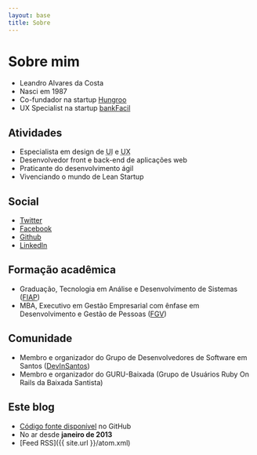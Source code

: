 ```yaml
---
layout: base
title: Sobre
---
```

# Sobre mim
* Leandro Alvares da Costa
* Nasci em 1987
* Co-fundador na startup [Hungroo](http://hungroo.com)
* UX Specialist na startup [bankFacil](http://www.bankfacil.com.br)

## Atividades
*	Especialista em design de <abbr title="User Interface" lang="en-US">UI</abbr> e <abbr title="User Experience" lang="en-US">UX</abbr>
*	Desenvolvedor front e back-end de aplicações web
*	Praticante do desenvolvimento ágil
*	Vivenciando o mundo de Lean Startup

## Social
* [Twitter](http://twitter.com/leandroadacosta)
* [Facebook](http://www.facebook.com.br/leandroadacosta)
* [Github](https://github.com/leandroadacosta)
* [LinkedIn](http://www.linkedin.com/in/leandroadacosta)

## Formação acadêmica
* Graduação, Tecnologia em Análise e Desenvolvimento de Sistemas ([FIAP](http://www.fiap.com.br))
* MBA, Executivo em Gestão Empresarial com ênfase em Desenvolvimento e Gestão de Pessoas ([FGV](http://portal.fgv.br))

## Comunidade
* Membro e organizador do Grupo de Desenvolvedores de Software em Santos ([DevInSantos](http://meetup.com/devinsantos))
* Membro e organizador do GURU-Baixada (Grupo de Usuários Ruby On Rails da Baixada Santista)

## Este blog
* [Código fonte disponível](https://github.com/leandroadacosta/leandroadacosta.github.com) no GitHub
* No ar desde **janeiro de 2013**
* [Feed RSS]({{ site.url }}/atom.xml)